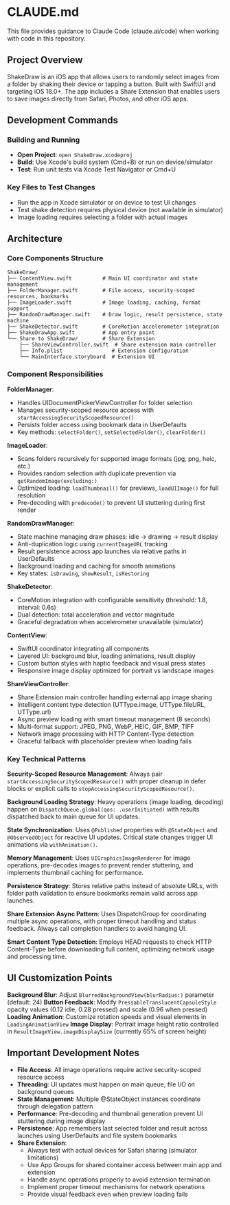 # CLAUDE.md

This file provides guidance to Claude Code (claude.ai/code) when working with code in this repository.

## Project Overview

ShakeDraw is an iOS app that allows users to randomly select images from a folder by shaking their device or tapping a button. Built with SwiftUI and targeting iOS 18.0+. The app includes a Share Extension that enables users to save images directly from Safari, Photos, and other iOS apps.

## Development Commands

### Building and Running
- **Open Project**: `open ShakeDraw.xcodeproj`
- **Build**: Use Xcode's build system (Cmd+B) or run on device/simulator
- **Test**: Run unit tests via Xcode Test Navigator or Cmd+U

### Key Files to Test Changes
- Run the app in Xcode simulator or on device to test UI changes
- Test shake detection requires physical device (not available in simulator)
- Image loading requires selecting a folder with actual images

## Architecture

### Core Components Structure
```
ShakeDraw/
├── ContentView.swift          # Main UI coordinator and state management
├── FolderManager.swift        # File access, security-scoped resources, bookmarks
├── ImageLoader.swift          # Image loading, caching, format support
├── RandomDrawManager.swift    # Draw logic, result persistence, state machine
├── ShakeDetector.swift        # CoreMotion accelerometer integration
├── ShakeDrawApp.swift         # App entry point
└── Share to ShakeDraw/        # Share Extension
    ├── ShareViewController.swift  # Share extension main controller
    ├── Info.plist                # Extension configuration
    └── MainInterface.storyboard  # Extension UI
```

### Component Responsibilities

**FolderManager**: 
- Handles UIDocumentPickerViewController for folder selection
- Manages security-scoped resource access with `startAccessingSecurityScopedResource()`
- Persists folder access using bookmark data in UserDefaults
- Key methods: `selectFolder()`, `setSelectedFolder()`, `clearFolder()`

**ImageLoader**:
- Scans folders recursively for supported image formats (jpg, png, heic, etc.)
- Provides random selection with duplicate prevention via `getRandomImage(excluding:)`
- Optimized loading: `loadThumbnail()` for previews, `loadUIImage()` for full resolution
- Pre-decoding with `predecode()` to prevent UI stuttering during first render

**RandomDrawManager**:
- State machine managing draw phases: idle → drawing → result display
- Anti-duplication logic using `currentImageURL` tracking
- Result persistence across app launches via relative paths in UserDefaults
- Background loading and caching for smooth animations
- Key states: `isDrawing`, `showResult`, `isRestoring`

**ShakeDetector**:
- CoreMotion integration with configurable sensitivity (threshold: 1.8, interval: 0.6s)
- Dual detection: total acceleration and vector magnitude
- Graceful degradation when accelerometer unavailable (simulator)

**ContentView**:
- SwiftUI coordinator integrating all components
- Layered UI: background blur, loading animations, result display
- Custom button styles with haptic feedback and visual press states
- Responsive image display optimized for portrait vs landscape images

**ShareViewController**:
- Share Extension main controller handling external app image sharing
- Intelligent content type detection (UTType.image, UTType.fileURL, UTType.url)
- Async preview loading with smart timeout management (8 seconds)
- Multi-format support: JPEG, PNG, WebP, HEIC, GIF, BMP, TIFF
- Network image processing with HTTP Content-Type detection
- Graceful fallback with placeholder preview when loading fails

### Key Technical Patterns

**Security-Scoped Resource Management**: Always pair `startAccessingSecurityScopedResource()` with proper cleanup in defer blocks or explicit calls to `stopAccessingSecurityScopedResource()`.

**Background Loading Strategy**: Heavy operations (image loading, decoding) happen on `DispatchQueue.global(qos: .userInitiated)` with results dispatched back to main queue for UI updates.

**State Synchronization**: Uses `@Published` properties with `@StateObject` and `@ObservedObject` for reactive UI updates. Critical state changes trigger UI animations via `withAnimation()`.

**Memory Management**: Uses `UIGraphicsImageRenderer` for image operations, pre-decodes images to prevent render stuttering, and implements thumbnail caching for performance.

**Persistence Strategy**: Stores relative paths instead of absolute URLs, with folder path validation to ensure bookmarks remain valid across app launches.

**Share Extension Async Pattern**: Uses DispatchGroup for coordinating multiple async operations, with proper timeout handling and status feedback. Always call completion handlers to avoid hanging UI.

**Smart Content Type Detection**: Employs HEAD requests to check HTTP Content-Type before downloading full content, optimizing network usage and processing time.

## UI Customization Points

**Background Blur**: Adjust `BlurredBackgroundView(blurRadius:)` parameter (default: 24)
**Button Feedback**: Modify `PressableTranslucentCapsuleStyle` opacity values (0.12 idle, 0.28 pressed) and scale (0.96 when pressed)
**Loading Animation**: Customize rotation speeds and visual elements in `LoadingAnimationView`
**Image Display**: Portrait image height ratio controlled in `ResultImageView.imageDisplaySize` (currently 65% of screen height)

## Important Development Notes

- **File Access**: All image operations require active security-scoped resource access
- **Threading**: UI updates must happen on main queue, file I/O on background queues
- **State Management**: Multiple @StateObject instances coordinate through delegation pattern
- **Performance**: Pre-decoding and thumbnail generation prevent UI stuttering during image display
- **Persistence**: App remembers last selected folder and result across launches using UserDefaults and file system bookmarks
- **Share Extension**: 
  - Always test with actual devices for Safari sharing (simulator limitations)
  - Use App Groups for shared container access between main app and extension
  - Handle async operations properly to avoid extension termination
  - Implement proper timeout mechanisms for network operations
  - Provide visual feedback even when preview loading fails
